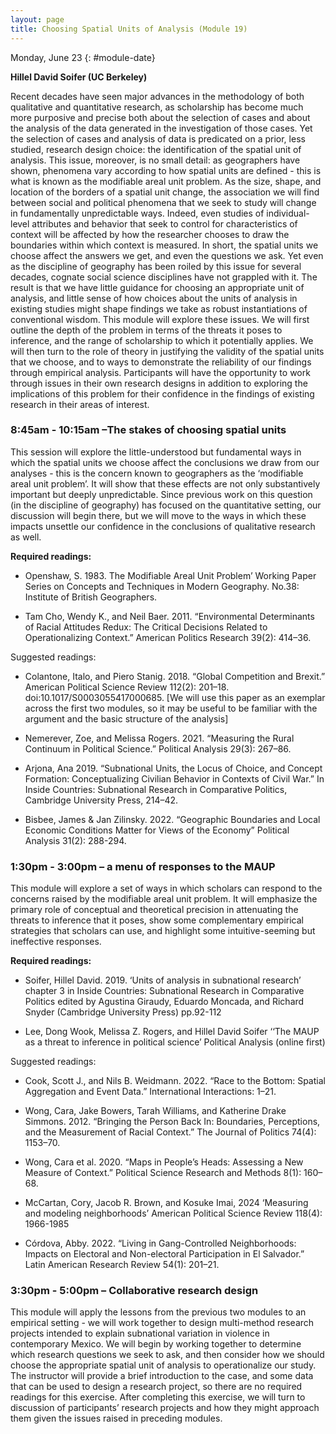 ```yaml
---
layout: page
title: Choosing Spatial Units of Analysis (Module 19)
---
```


Monday, June 23
{: #module-date}

**Hillel David Soifer (UC Berkeley)**

Recent decades have seen major advances in the methodology of both qualitative and quantitative research, as scholarship has become much more purposive and precise both about the selection of cases and about the analysis of the data generated in the investigation of those cases. Yet the selection of cases and analysis of data is predicated on a prior, less studied, research design choice: the identification of the spatial unit of analysis. This issue, moreover, is no small detail: as geographers have shown, phenomena vary according to how spatial units are defined - this is what is known as the modifiable areal unit problem. As the size, shape, and location of the borders of a spatial unit change, the association we will find between social and political phenomena that we seek to study will change in fundamentally unpredictable ways. Indeed, even studies of individual-level attributes and behavior that seek to control for characteristics of context will be affected by how the researcher chooses to draw the boundaries within which context is measured. In short, the spatial units we choose affect the answers we get, and even the questions we ask. Yet even as the discipline of geography has been roiled by this issue for several decades, cognate social science disciplines have not grappled with it. The result is that we have little guidance for choosing an appropriate unit of analysis, and little sense of how choices about the units of analysis in existing studies might shape findings we take as robust instantiations of conventional wisdom. This module will explore these issues. We will first outline the depth of the problem in terms of the threats it poses to inference, and the range of scholarship to which it potentially applies. We will then turn to the role of theory in justifying the validity of the spatial units that we choose, and to ways to demonstrate the reliability of our findings through empirical analysis. Participants will have the opportunity to work through issues in their own research designs in addition to exploring the implications of this problem for their confidence in the findings of existing research in their areas of interest.

### 8:45am - 10:15am –The stakes of choosing spatial units


This session will explore the little-understood but fundamental ways in which the spatial units we choose affect the conclusions we draw from our analyses - this is the concern known to geographers as the ‘modifiable areal unit problem’. It will show that these effects are not only substantively important but deeply unpredictable. Since previous work on this question (in the discipline of geography) has focused on the quantitative setting, our discussion will begin there, but we will move to the ways in which these impacts unsettle our confidence in the conclusions of qualitative research as well.

**Required readings:**

  - Openshaw, S. 1983. The Modifiable Areal Unit Problem’ Working Paper Series on Concepts and Techniques in Modern Geography. No.38: Institute of British Geographers.

  - Tam Cho, Wendy K., and Neil Baer. 2011. “Environmental Determinants of Racial Attitudes Redux: The Critical Decisions Related to Operationalizing Context.” American Politics Research 39(2): 414–36.

Suggested readings:

  - Colantone, Italo, and Piero Stanig. 2018. “Global Competition and Brexit.” American Political Science Review 112(2): 201–18. doi:10.1017/S0003055417000685. \[We will use this paper as an exemplar across the first two modules, so it may be useful to be familiar with the argument and the basic structure of the analysis\]

  - Nemerever, Zoe, and Melissa Rogers. 2021. “Measuring the Rural Continuum in Political Science.” Political Analysis 29(3): 267–86.

  - Arjona, Ana 2019. “Subnational Units, the Locus of Choice, and Concept Formation: Conceptualizing Civilian Behavior in Contexts of Civil War.” In Inside Countries: Subnational Research in Comparative Politics, Cambridge University Press, 214–42.

  - Bisbee, James & Jan Zilinsky. 2022. “Geographic Boundaries and Local Economic Conditions Matter for Views of the Economy” Political Analysis 31(2): 288-294.

### 1:30pm - 3:00pm – a menu of responses to the MAUP


This module will explore a set of ways in which scholars can respond to the concerns raised by the modifiable areal unit problem. It will emphasize the primary role of conceptual and theoretical precision in attenuating the threats to inference that it poses, show some complementary empirical strategies that scholars can use, and highlight some intuitive-seeming but ineffective responses.

**Required readings:**

  - Soifer, Hillel David. 2019. ‘Units of analysis in subnational research’ chapter 3 in Inside Countries: Subnational Research in Comparative Politics edited by Agustina Giraudy, Eduardo Moncada, and Richard Snyder (Cambridge University Press) pp.92-112

  - Lee, Dong Wook, Melissa Z. Rogers, and Hillel David Soifer ‘‘The MAUP as a threat to inference in political science’ Political Analysis (online first)

Suggested readings:

  - Cook, Scott J., and Nils B. Weidmann. 2022. “Race to the Bottom: Spatial Aggregation and Event Data.” International Interactions: 1–21.

  - Wong, Cara, Jake Bowers, Tarah Williams, and Katherine Drake Simmons. 2012. “Bringing the Person Back In: Boundaries, Perceptions, and the Measurement of Racial Context.” The Journal of Politics 74(4): 1153–70.

  - Wong, Cara et al. 2020. “Maps in People’s Heads: Assessing a New Measure of Context.” Political Science Research and Methods 8(1): 160–68.

  - McCartan, Cory, Jacob R. Brown, and Kosuke Imai, 2024 ‘Measuring and modeling neighborhoods’ American Political Science Review 118(4): 1966-1985

  - Córdova, Abby. 2022. “Living in Gang-Controlled Neighborhoods: Impacts on Electoral and Non-electoral Participation in El Salvador.” Latin American Research Review 54(1): 201–21.

### 3:30pm - 5:00pm – Collaborative research design

This module will apply the lessons from the previous two modules to an empirical setting - we will work together to design multi-method research projects intended to explain subnational variation in violence in contemporary Mexico. We will begin by working together to determine which research questions we seek to ask, and then consider how we should choose the appropriate spatial unit of analysis to operationalize our study. The instructor will provide a brief introduction to the case, and some data that can be used to design a research project, so there are no required readings for this exercise. After completing this exercise, we will turn to discussion of participants’ research projects and how they might approach them given the issues raised in preceding modules.
